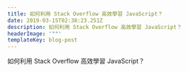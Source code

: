 ```yaml
---
title: 如何利用 Stack Overflow 高效學習 JavaScript？
date: 2019-03-15T02:38:23.251Z
description: 如何利用 Stack Overflow 高效學習 JavaScript？
headerImage: '""'
templateKey: blog-post
---
```

如何利用 Stack Overflow 高效學習 JavaScript？
